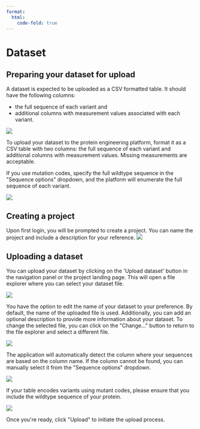 ```yaml
---
format:
  html:
    code-fold: true
---
```


# Dataset

## Preparing your dataset for upload

A dataset is expected to be uploaded as a CSV formatted table. It should
have the following columns: 

* the full sequence of each variant and 
* additional columns with measurement values associated with each variant.

![](/main_tutorial_images/03_csv_seq.png)

To upload your dataset to the protein engineering platform, format it as
a CSV table with two columns: the full sequence of each variant and
additional columns with measurement values. Missing measurements are
acceptable.

If you use mutation codes, specify the full wildtype sequence in the
"Sequence options" dropdown, and the platform will enumerate the full
sequence of each variant.

![](/main_tutorial_images/04_csv_mutant.png)

## Creating a project

Upon first login, you will be prompted to create a project. You can name
the project and include a description for your reference.
![](/main_tutorial_images/05_new_project.png)

## Uploading a dataset

You can upload your dataset by clicking on the 'Upload dataset' button
in the navigation panel or the project landing page. This will open a
file explorer where you can select your dataset file.

![](/main_tutorial_images/06_upload_main.png)

You have the option to edit the name of your dataset to your preference.
By default, the name of the uploaded file is used. Additionally, you can
add an optional description to provide more information about your
dataset. To change the selected file, you can click on the "Change..."
button to return to the file explorer and select a different file.

![](/main_tutorial_images/07_new_upload.png)

The application will automatically detect the column where your
sequences are based on the column name. If the column cannot be found,
you can manually select it from the \"Sequence options\" dropdown.

![](/main_tutorial_images/08_seq_options.png)

If your table encodes variants using mutant codes, please ensure that
you include the wildtype sequence of your protein.

![](/main_tutorial_images/09_wild_type.png)

Once you're ready, click "Upload" to initiate the upload process.
